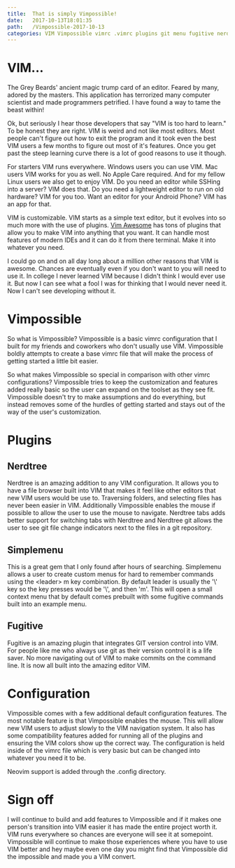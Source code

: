 ```yaml
---
title:  That is simply Vimpossible!
date:   2017-10-13T18:01:35
path:   /Vimpossible-2017-10-13
categories: VIM Vimpossible vimrc .vimrc plugins git menu fugitive nerdtree highlight syntax
---
```

# VIM...
The Grey Beards' ancient magic trump card of an editor.  Feared by many, adored by the masters.  This application has terrorized many computer scientist and made programmers petrified.  I have found a way to tame the beast within!

Ok, but seriously I hear those developers that say "VIM is too hard to learn."  To be honest they are right.  VIM is weird and not like most editors.  Most people can't figure out how to exit the program and it took even the best VIM users a few months to figure out most of it's features.  Once you get past the steep learning curve there is a lot of good reasons to use it though.

For starters VIM runs everywhere.  Windows users you can use VIM.  Mac users VIM works for you as well. No Apple Care required.  And for my fellow Linux users we also get to enjoy VIM.  Do you need an editor while SSHing into a server?  VIM does that.  Do you need a lightweight editor to run on old hardware?  VIM for you too.  Want an editor for your Android Phone?  VIM has an app for that.

VIM is customizable.  VIM starts as a simple text editor, but it evolves into so much more with the use of plugins.  [Vim Awesome](https://vimawesome.com/) has tons of plugins that allow you to make VIM into anything that you want.  It can handle most features of modern IDEs and it can do it from there terminal.  Make it into whatever you need.

I could go on and on all day long about a million other reasons that VIM is awesome.  Chances are eventually even if you don't want to you will need to use it.  In college I never learned VIM because I didn't think I would ever use it.  But now I can see what a fool I was for thinking that I would never need it.  Now I can't see developing without it.

# Vimpossible
So what is Vimpossible?  Vimpossible is a basic vimrc configuration that I built for my friends and coworkers who don't usually use VIM.  Vimpossible boldly attempts to create a base vimrc file that will make the process of getting started a little bit easier.

So what makes Vimpossible so special in comparison with other vimrc configurations?  Vimpossible tries to keep the customization and features added really basic so the user can expand on the toolset as they see fit.  Vimpossible doesn't try to make assumptions and do everything, but instead removes some of the hurdles of getting started and stays out of the way of the user's customization.

# Plugins

## Nerdtree
Nerdtree is an amazing addition to any VIM configuration.  It allows you to have a file browser built into VIM that makes it feel like other editors that new VIM users would be use to.  Traversing folders, and selecting files has never been easier in VIM.  Additionally Vimpossible enables the mouse if possible to allow the user to use the mouse to navigate.  Nerdtree tabs adds better support for switching tabs with Nerdtree and Nerdtree git allows the user to see git file change indicators next to the files in a git repository.

## Simplemenu
This is a great gem that I only found after hours of searching.  Simplemenu allows a user to create custom menus for hard to remember commands using the \<leader\> m key combination.  By default leader is usually the '\\' key so the key presses would be '\\', and then 'm'.  This will open a small context menu that by default comes prebuilt with some fugitive commands built into an example menu.

## Fugitive
Fugitive is an amazing plugin that integrates GIT version control into VIM.  For people like me who always use git as their version control it is a life saver.  No more navigating out of VIM to make commits on the command line.  It is now all built into the amazing editor VIM.

# Configuration
Vimpossible comes with a few additional default configuration features.  The most notable feature is that Vimpossible enables the mouse.  This will allow new VIM users to adjust slowly to the VIM navigation system.  It also has some compatibility features added for running all of the plugins and ensuring the VIM colors show up the correct way.  The configuration is held inside of the vimrc file which is very basic but can be changed into whatever you need it to be.

Neovim support is added through the .config directory.

# Sign off
I will continue to build and add features to Vimpossible and if it makes one person's transition into VIM easier it has made the entire project worth it.  VIM runs everywhere so chances are everyone will see it at somepoint.  Vimpossible will continue to make those experiences where you have to use VIM better and hey maybe even one day you might find that Vimpossible did the impossible and made you a VIM convert.
